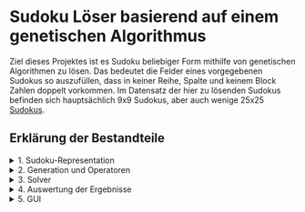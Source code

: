 # Sudoku Löser basierend auf einem genetischen Algorithmus
Ziel dieses Projektes ist es Sudoku beliebiger Form mithilfe von genetischen Algorithmen zu lösen.
Das bedeutet die Felder eines vorgegebenen Sudokus so auszufüllen, dass in keiner Reihe, Spalte und keinem Block Zahlen doppelt vorkommen. 
Im Datensatz der hier zu lösenden Sudokus befinden sich hauptsächlich 9x9 Sudokus, aber auch wenige 25x25 [Sudokus](data.zip).

## Erklärung der Bestandteile
<details margain_left="20px;">
  <summary>1. Sudoku-Representation</summary>

In [Sudoku.hpp](Code/Sudoku.hpp) wird die Klasse Sudoku definiert. Diese enthält neben Daten zur Gesamtgröße auch öfter verwendete Teilgrößen wie die Größe eines Blocks oder die Anzahl der Blöcke. Die Zahlen des Sudokus sind für einfacheren Zugriff in 2 verschiedenen Datenstrukturen gespeichert, die beide Zugriff auf 
die gleichen shared_ptr haben. Dabei ist die row_representation ein fortgehender 1D-Vektor, der die Reihen hintereinander speichert. Die grid_representation
ist ein 2D-Vektor, der in der ersten Dimension die Blöcke und in der zweiten Dimension die Reihen innerhalb der Blöcke speichert. Neben dem Standardkonstruktor werden auch ein Copy-Konstruktor, welcher eine tiefe Kopie erstellt und ein Size-Konstruktor, welcher ein mit Nullen gefülltes Sudoku der gegebenen Größe erstellt, implementiert. Bei jedem Konstruktor wird automatisch auch die grid_representation erstellt.
Es stehen außerdem Getter- ,Setter- sowie Ausgabefunktionen bereit.

Weiterhin ist die Klasse generisch implementiert, sodass sowohl float, als auch int Datentypen verwendet werden können. Die float Variante ist für das Berechnen von individuellen Fitnessbewertungen wichtig.
</details>

<details>
  <summary>2. Generation und Operatoren</summary>

In [Generation.hpp](Code/Generation.hpp) werden alle anderen wichtigen Funktionalitäten definiert. In dieser werden die ursprüngliche Populationsgröße und die momentan vorhandene gespeichert. Die Klasse hat neben dem original Sudoku, also dem ursprünglich gegebenem Input mit leeren Feldern, auch eine Menge von Lösungskandidaten (population). Für die Fitness werden außerdem die Fitnesswerte der gesamten Sudokus (fitness_sums), aber auch die der individuellen Felder (fitness_sudokus) gespeichert. Neben dem default Konstruktor existiert ein Konstruktor, der aus einem gegebenen Sudoku und einer Populationsgröße eine Population erstellt und diese je nach gewählter Methode initialisiert.

<details>
  <summary>2.1. Initialisierung</summary>

Für die Initialisierung können 2 verschiedene Methoden verwendet werden. Beide iterieren über jedes Element der Population.
1. Zufällige Initialisierung: Jedem Feld wird eine zufällige Zahl zugeordnet (1-9). Dabei wird allerdings darauf geachtet, dass in keinem Block eine Zahl doppelt vorkommt.
2. Schlaue Initialisierung: ist eine Erweiterung, die bei der Initialisierung nicht nur auf keine Kollisionen im Block achtet, sondern dazu auch zufällig
horizontal oder vertikal wählt und auch dort versucht die Kollisionen mit Reihen bzw. Spalten zu vermeiden. Das ist natürlich nicht immer mit wenig Rechenaufwand möglich.
Daher werden die wenigen Felder, für die sich keine Kandidaten in linearer Laufzeit findet, der nicht mit Reihe bzw. Spalte kollidiert, zufällig so belegt, dass wenigstens die Kollision im Block verhindert wird.
</details>

<details>
  <summary>2.2 Crossover</summary>

Für die Crossover Operation wird eine Operation definiert, die einen Wert n bekommt. Getauscht werden die n-1 Reihen von Blöcken jedes Eltern mit n-1 Reihen des anderen. Wird also auf ein 9x9-Sudoku Crossover von 3 angewendet, werden auch 3 Eltern benötigt. 
Ein sinnvoller Spezialfall für 9x9-Sudokus ist dabei Crossover(2), bei dem nur die mittlere Reihe des einen Eltern durch die des anderen getauscht wird.
Auch wenn theoretisch mehr Möglichkeiten bestehen bietet die Klasse nur das 2-Punkt-Crossover (Crossover(2)) und das diagonale Crossover(Crossover(3)) nach außen an.

</details>

<details>
  <summary>2.3 Fitness</summary>
Für die Fitness werden die Anzahl der Kollisionen in Reihen und Spalten berechnet. Dabei werden für jedes Feld die Summe der Kollisionen berechnet. Für das gesamte Sudoku werden alle Teilkollisionswerte aufsummiert.

Zu beachten ist das die durch diese Methoden berechnete Fitness möglichst niedrig sein sollte. Eine Fitness von 0 entspricht dabei der perfekten Lösung.

</details>

<details>
  <summary>2.3 Selektion</summary>

Für die Selektion existieren 2 Möglichkeiten.
1. Ordnung der Individuen nach ihrer Fitness und auswählen dann der besten n (abhängig von der gewählten keeping_percentage) Individuen aus.
2. Stochastic-Universal-Sampling: Normalisiert alle Fitnesswerte durch MinMax-Normalisierung und zieht diese vom Maximum ab, sodass der niedrigste Wert der schlechtesten Fitness entspricht. Bildet dann ein Roulette-Rad, wobei der Wert jedes Elementes dem Anteil auf dem Rad entspricht. Dann wird ein zufälliger Startpunkt zwischen 0 und 1 gewählt und von diesem aus werden in Schritten, deren Größe von der keeping_percentage abhängt, die Individuen solange ausgewählt, bis man wieder am Startpunkt ist und somit die gewünschte Populationsgröße erreicht hat.
</details>

<details>
  <summary>2.4 Mutation</summary>

Die Mutation nutzt den fitness_sudoku Vektor. Dabei wird für jedes Feld geschaut ob dieses einen Fitnesswert > 1 hat. Ist dies der Fall wird die Position in eine Liste swaps eingefügt. Weiterhin werden auch Felder mit Fitnesswert 0 mit einer Wahrscheinlichkeit von 1/9 eingefügt. Diese Liste wird zufällig gemischt und Felder werden in Paaren vertauscht. Sollte ein Feld übrig bleiben wird es einfach wieder an seinen Platz zurückgeschrieben.
</details>

<details>
  <summary>2.5 Abbruchkriterium</summary>

Die Funktion bricht ab, wenn in 25 aufeinanderfolgenden Generationen keine Verbesserung des Fitnesswertes erreicht wurde, denn dann kann man von einem lokalen Minimum ausgehen. Aufbauend darauf wären auch Versionen denkbar, die daraufhin eine neue Startpopulation schaffen.
</details>

<details>
  <summary>2.6 Sonstiges</summary>

Weiterhin stehen Funktionen zum Ausgeben der Population und Fitnesswerte bereit. Eine weitere bereitstehende Methode punish_same kann genutzt werden, um die Fitness von Individuen zu erhöhen (also zu verschlechtern), wenn diese in vielen Feldern mit anderen übereinstimmen.
</details>
</details>

<details>
  <summary>3. Solver</summary>

In [Solver.hpp](Code(NoGUI)/Solver.hpp) werden Funktionen so zusammengestellt, das sie von der GUI, aber auch ohne grafisches Interface genutzt werden können. 

Identisch für beides sind die 2 Funktionen zum Einlesen von Daten, wie Sie in data vorliegen. Dabei werden mit # beginnende Zeilen ignoriert und alle anderen Reihenweise eingelesen, wobei 0 für ein leeres Feld und [1-9] für den jeweiligen Wert steht. Das Einlesen von 25x25 unterscheidet sich leicht, da dort auch zweistellige Zahlen vorkommen.

Weiterhin steht für die GUI eine Konstruktor für die Initialisierung mithilfe eines aus den [Testdaten](data/testdata) über die ID [0-39] ausgewählten Sudokus und einer Populationsgröße bereit. 
Dazu wird eine Methode step() definiert, die einen Generationsschritt durchführt und den Fitnesswert und Aufbau des besten Individuums, sowie den Durchschnitts- und Bestwert der Population zurückgibt.

Mit [ModuleExport.cpp](Code(NoGUI)/ModuleExport.cpp) wurden diese als Python-Module exportiert, sodass sie auch in der GUI verwendet werden können.

Für die Nutzung ohne GUI steht die Funktion testcase bereit, bei der eine Menge von Sudokus, sowie eine Populationsgröße und Selektionsparameter übergeben werden können, welche dann in Reihenfolge gelöst werden. Dabei wird auch die benötigte Zeit und die Anzahl der Generationen ausgegeben.
</details>

<details>
  <summary>4. Auswertung der Ergebnisse</summary>

Um das Programm zu testen wird die Datei [testdata](data/testdata) verwendet. In dieser sind zu jeder der Schwierigkeiten (leicht, mittel, schwer, Experte) 10 Sudokus hinterlegt. 
Die Initialisierungsmethode schien außer auf den Startwert der Fitness für den Verlauf der Fitness keinen Einfluss zu haben. 
Als beste Methode konnte die Kombination aus diagonalem Crossover und simpler Selektion der besten 20 % empirisch bestimmt werden.
Die Auswirkungen der unterschiedlichen Populationsgrößen sind dabei wie folgt:

#### 1. Populationsgröße 100

|Schwierigkeit|gelöst (%)|durchschnittliche Zeit|durchschnittliche Generationen|durchschnittliche Zeit(Abbruch)|
|:-:|:-:|:-:|:-:|:-:|
|Leicht|100|1102|7.2|-|
|Mittel|60|2721|18.8|6381|
|Schwer|0|0|9412|
|Experte|0|0|9583|

#### 2. Populationsgröße 500
|Schwierigkeit|gelöst (%)|durchschnittliche Zeit|durchschnittliche Generationen|durchschnittliche Zeit(Abbruch)|
|:-:|:-:|:-:|:-:|:-:|
|Leicht|100|4662|5.6|-|
|Mittel|90|13222|11|35048|
|Schwer|50|25979|32,4|53385|
|Experte|0|0|0|51216|

#### 3. Populationsgröße 1000
|Schwierigkeit|gelöst (%)|durchschnittliche Zeit|durchschnittliche Generationen|durchschnittliche Zeit(Abbruch)
|:-:|:-:|:-:|:-:|:-:|
|Leicht|100|9208|5.3|-|
|Mittel|100|24384|14.8|-|
|Schwer|60|43039|25.5|87460|
|Experte|20|91698|54,5|123294|

</details>

<details>
<summary>5. GUI</summary>
<details>
<summary>5.1 Implementierung</summary>
Um die GUI zu implementieren wurde das Python-Modul pygame verwendet. 
Dabei wurde ein Startbildschirm, sowie der Simulationsbildschirm implementiert. Neben dem selbst gezeichneten Sudoku Feld und Knöpfen, sowie Eingabefeldern wurde auch ein Graph implementiert, der den Verlauf der Fitness über die Generationen anzeigt.

Für jeden Simulationsschritt wird die in C++ definierte Methode
mit entsprechenden Übergabewerten aufgerufen. Die Rückgabewerte werden dann in der GUI verarbeitet und angezeigt.

</details>
<details>
<summary>5.2 Anwendung</summary>

Das GUI nutzt die oben beschriebenen Methoden um grafisch den Prozess der Lösung zu zeigen. 
Sie kann mit Debian über [GUI.sh](GUI.sh) und mit Windows über [GUI.bat](GUI.bat) gestartet werden.
Vorraussetung ist Python. Die Module matplotlib und pygame werden über pip installiert.

Zunächst wird Populationsgröße und Sudokuauswahl abgefragt. 
Empfehlenswert sind Werte, die sich an der obigen Auswertung orientieren.
Die verschiedenen ungelösten Sudokus in aufbearbeiteter Form können dabei in der Datei [Sudokus](Sudokus) gefunden werden (0 = leeres Feld).

Anschließend wird das Sudoku angezeigt. Dabei werden ursprünglich gegebene Felder grün und Felder mit Kollisionen rot markiert. 
Es werden auch die Anzahl an Generationen und die Gesamtzahl an Kollisionen im besten Sudoku dieser Generation gezeigt. Weiterhin werden in einem Graph die Best- und Durchschnittswerte der Generationen angezeigt.

Über den Parameter Schrittweite kann eingestellt werden, wie viele Generationen pro Schritt berechnet werden sollen. 
Mit dem Button "Schritt" wird dann die entsprechende Anzahl an Generationen berechnet und das beste Individuum, sowie der Verlauf der Fitness angezeigt. Dabei kann es bei höheren Generationszahlen (>500) durchaus zu längeren Wartezeiten kommen.

In der Simulation werden dabei die oben empirisch ermittelten Bestwerte, also diagonales Crossover und die triviale Selektion verwendet. Die Selektionsrate kann zwischen jedem Schritt angepasst werden.

Ein zwingendes Abbruchkriterium ist nicht definiert. Vielmehr kann der Nutzer anhand der angezeigten durchschnittlichen Fitness der jeweiligen Generationen selbst entscheiden.

Über "Reset" kann zum Startbildschirm zurückgekehrt werden.
"0. Gen" setzt die Simulation mit gleicher Populationsgröße und gleichem Sudoku zurück und schafft eine neue Startpopulation.
</details>
